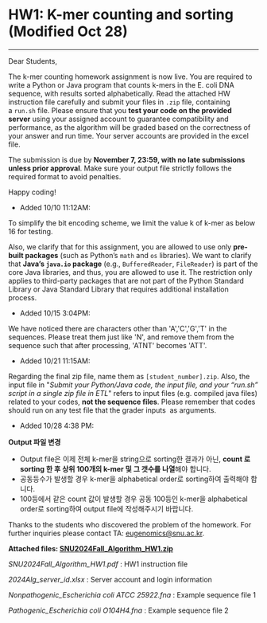 # HW1: K-mer counting and sorting (Modified Oct 28)

---

Dear Students,

The k-mer counting homework assignment is now live. You are required to write a Python or Java program that counts k-mers in the E. coli DNA sequence, with results sorted alphabetically. Read the attached HW instruction file carefully and submit your files in `.zip` file, containing a `run.sh` file. Please ensure that you **test your code on the provided server** using your assigned account to guarantee compatibility and performance, as the algorithm will be graded based on the correctness of your answer and run time. Your server accounts are provided in the excel file.

The submission is due by **November 7, 23:59, with no late submissions unless prior approval**. Make sure your output file strictly follows the required format to avoid penalties.

Happy coding!

+ Added 10/10 11:12AM:

To simplify the bit encoding scheme, we limit the value k of k-mer as below 16 for testing.

Also, we clarify that for this assignment, you are allowed to use only **pre-built packages** (such as Python’s `math` and `os` libraries). We want to clarify that **Java’s `java.io` package** (e.g., `BufferedReader`, `FileReader`) is part of the core Java libraries, and thus, you are allowed to use it. The restriction only applies to third-party packages that are not part of the Python Standard Library or Java Standard Library that requires additional installation process.

+ Added 10/15 3:04PM:

We have noticed there are characters other than 'A','C','G','T' in the sequences. Please treat them just like 'N', and remove them from the sequence such that after processing, 'ATNT' becomes 'ATT'.

+ Added 10/21 11:15AM:

Regarding the final zip file, name them as `[student_number].zip`. Also, the input file in "*Submit your Python/Java code, the input file, and your “run.sh” script in a single zip file in ETL*" refers to input files (e.g. compiled java files) related to your codes, **not the sequence files**. Please remember that codes should run on any test file that the grader inputs  as arguments.

+ Added 10/28 4:38 PM:

**Output 파일 변경**

- Output file은 이제 전체 k-mer을 string으로 sorting한 결과가 아닌, **count 로 sorting 한 후 상위 100개의 k-mer 및 그 갯수를 나열**해야 합니다.
- 공동등수가 발생할 경우 k-mer을 alphabetical order로 sorting하여 출력해야 합니다.
- 100등에서 같은 count 값이 발생할 경우 공동 100등인 k-mer을 alphabetical order로 sorting하여 output file에 작성해주시기 바랍니다.

Thanks to the students who discovered the problem of the homework. For further inquiries please contact TA: [eugenomics@snu.ac.kr](mailto:eugenomics@snu.ac.k).

**Attached files: [SNU2024Fall_Algorithm_HW1.zip](https://myetl.snu.ac.kr/courses/268021/files/5121125/download?wrap=1)**

*SNU2024Fall_Algorithm_HW1.pdf* : HW1 instruction file

*2024Alg_server_id.xlsx* : Server account and login information

*Nonpathogenic_Escherichia coli ATCC 25922.fna* : Example sequence file 1

*Pathogenic_Escherichia coli O104H4.fna* : Example sequence file 2
